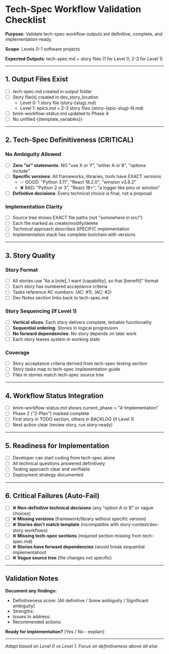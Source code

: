 # Tech-Spec Workflow Validation Checklist

**Purpose**: Validate tech-spec workflow outputs are definitive, complete, and
implementation-ready.

**Scope**: Levels 0-1 software projects

**Expected Outputs**: tech-spec.md + story files (1 for Level 0, 2-3 for
Level 1)

---

## 1. Output Files Exist

- [ ] tech-spec.md created in output folder
- [ ] Story file(s) created in dev_story_location
  - Level 0: 1 story file (story-{slug}.md)
  - Level 1: epics.md + 2-3 story files (story-{epic-slug}-N.md)
- [ ] bmm-workflow-status.md updated to Phase 4
- [ ] No unfilled {{template_variables}}

---

## 2. Tech-Spec Definitiveness (CRITICAL)

### No Ambiguity Allowed

- [ ] **Zero "or" statements**: NO "use X or Y", "either A or B", "options
      include"
- [ ] **Specific versions**: All frameworks, libraries, tools have EXACT
      versions
  - ✅ GOOD: "Python 3.11", "React 18.2.0", "winston v3.8.2"
  - ❌ BAD: "Python 2 or 3", "React 18+", "a logger like pino or winston"
- [ ] **Definitive decisions**: Every technical choice is final, not a proposal

### Implementation Clarity

- [ ] Source tree shows EXACT file paths (not "somewhere in src/")
- [ ] Each file marked as create/modify/delete
- [ ] Technical approach describes SPECIFIC implementation
- [ ] Implementation stack has complete toolchain with versions

---

## 3. Story Quality

### Story Format

- [ ] All stories use "As a [role], I want [capability], so that [benefit]"
      format
- [ ] Each story has numbered acceptance criteria
- [ ] Tasks reference AC numbers: (AC: #1), (AC: #2)
- [ ] Dev Notes section links back to tech-spec.md

### Story Sequencing (If Level 1)

- [ ] **Vertical slices**: Each story delivers complete, testable functionality
- [ ] **Sequential ordering**: Stories in logical progression
- [ ] **No forward dependencies**: No story depends on later work
- [ ] Each story leaves system in working state

### Coverage

- [ ] Story acceptance criteria derived from tech-spec testing section
- [ ] Story tasks map to tech-spec implementation guide
- [ ] Files in stories match tech-spec source tree

---

## 4. Workflow Status Integration

- [ ] bmm-workflow-status.md shows current_phase = "4-Implementation"
- [ ] Phase 2 ("2-Plan") marked complete
- [ ] First story in TODO section, others in BACKLOG (if Level 1)
- [ ] Next action clear (review story, run story-ready)

---

## 5. Readiness for Implementation

- [ ] Developer can start coding from tech-spec alone
- [ ] All technical questions answered definitively
- [ ] Testing approach clear and verifiable
- [ ] Deployment strategy documented

---

## 6. Critical Failures (Auto-Fail)

- [ ] ❌ **Non-definitive technical decisions** (any "option A or B" or vague
      choices)
- [ ] ❌ **Missing versions** (framework/library without specific version)
- [ ] ❌ **Stories don't match template** (incompatible with
      story-context/dev-story workflows)
- [ ] ❌ **Missing tech-spec sections** (required section missing from
      tech-spec.md)
- [ ] ❌ **Stories have forward dependencies** (would break sequential
      implementation)
- [ ] ❌ **Vague source tree** (file changes not specific)

---

## Validation Notes

**Document any findings:**

- Definitiveness score: [All definitive / Some ambiguity / Significant
  ambiguity]
- Strengths:
- Issues to address:
- Recommended actions:

**Ready for implementation?** [Yes / No - explain]

---

_Adapt based on Level 0 vs Level 1. Focus on definitiveness above all else._
